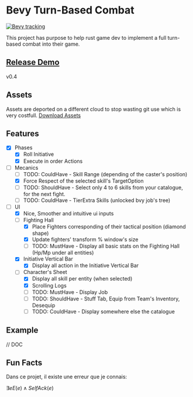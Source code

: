 # Bevy Turn-Based Combat

[![Bevy tracking](https://img.shields.io/badge/Bevy%20tracking-released%20version-lightblue)](https://github.com/bevyengine/bevy/blob/main/docs/plugins_guidelines.md#main-branch-tracking)

This project has purpose to help rust game dev to implement a full turn-based combat into their game.

## [Release Demo](https://fabinistere.github.io/bevy_turn-based_combat/)

v0.4

## Assets

Assets are deported on a different cloud to stop wasting git use which is very costfull.
[Download Assets](https://drive.google.com/drive/folders/1VyAxd2Jsbv0EQ3Z_Ye4U7_Cybimk_Wk0?usp=share_link)

## Features

- [x] Phases
  - [x] Roll Initiative
  - [x] Execute in order Actions
- [ ] Mecanics
  - [ ] TODO: CouldHave - Skill Range (depending of the caster's position)
  - [x] Force Respect of the selected skill's TargetOption
  - [ ] TODO: ShouldHave - Select only 4 to 6 skills from your catalogue, for the next fight.
  - [ ] TODO: CouldHave - TierExtra Skills (unlocked bvy job's tree)
- [ ] UI
  - [x] Nice, Smoother and intuitive ui inputs
  - [ ] Fighting Hall
    - [x] Place Fighters corresponding of their tactical position (diamond shape)
    - [x] Update fighters' transform % window's size
    - [ ] TODO: MustHave - Display all basic stats on the Fighting Hall (Hp/Mp under all entities)
  - [x] Initiative Vertical Bar
    - [x] Display all action in the Initiative Vertical Bar
  - [ ] Character's Sheet
    - [x] Display all skill per entity (when selected)
    - [x] Scrolling Logs
    - [ ] TODO: MustHave - Display Job
    - [ ] TODO: ShouldHave - Stuff Tab, Equip from Team's Inventory, Desequip
    - [ ] TODO: CouldHave - Display somewhere else the catalogue

## Example

// DOC

## Fun Facts

Dans ce projet, il existe une erreur que je connais:

$\exists e E(e) \wedge SelfAck(e)$
